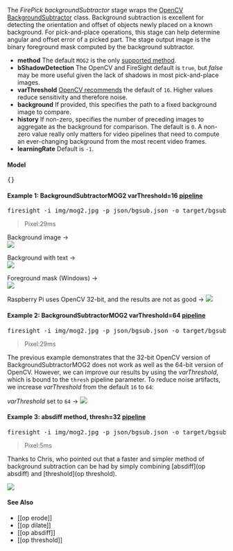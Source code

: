 The _FirePick backgroundSubtractor_ stage wraps the [OpenCV BackgroundSubtractor](http://docs.opencv.org/java/org/opencv/video/BackgroundSubtractor.html) class. Background subtraction is excellent for detecting the orientation and offset of objects newly placed on a known background. For pick-and-place operations, this stage can help determine angular and offset error of a picked part. The stage output image is the binary foreground mask computed by the background subtractor.

* **method** The default `MOG2` is the only [supported method](http://docs.opencv.org/modules/video/doc/motion_analysis_and_object_tracking.html#backgroundsubtractormog2). 
* **bShadowDetection** The OpenCV and FireSight default is `true`, but _false_ may be more useful given the lack of shadows in most pick-and-place images.
* **varThreshold** [OpenCV recommends](http://docs.opencv.org/modules/video/doc/motion_analysis_and_object_tracking.html#backgroundsubtractormog2) the default of `16`. Higher values reduce sensitivity and therefore noise.
* **background** If provided, this specifies the path to a fixed background image to compare. 
* **history** If non-zero, specifies the number of preceding images to aggregate as the background for comparison. The default is `0`. A non-zero value really only matters for video pipelines that need to compute an ever-changing background from the most recent video frames. 
* **learningRate** Default is `-1`. 

#### Model
<pre>{}</pre>

#### Example 1: BackgroundSubtractorMOG2 varThreshold=16 [pipeline](https://github.com/firepick1/FireSight/blob/master/json/bgsub.json)
<pre>firesight -i img/mog2.jpg -p json/bgsub.json -o target/bgsub.png -DbgImg=img/pcb.jpg</pre>
> Pixel:29ms

Background image &rarr;<br>
<img src="https://github.com/firepick1/FireSight/blob/master/img/pcb.jpg?raw=true">

Background with text &rarr;<br>
<img src="https://github.com/firepick1/FireSight/blob/master/img/mog2.jpg?raw=true"> 

Foreground mask (Windows) &rarr;<br>
<img src="https://github.com/firepick1/FireSight/blob/master/img/bgsub-mog2-64.png?raw=true">

Raspberry Pi uses OpenCV 32-bit, and the results are not as good &rarr;
<img src="https://github.com/firepick1/FireSight/blob/master/img/bgsub-mog2.png?raw=true"> 

#### Example 2: BackgroundSubtractorMOG2 varThreshold=64 [pipeline](https://github.com/firepick1/FireSight/blob/master/json/bgsub.json)
<pre>firesight -i img/mog2.jpg -p json/bgsub.json -o target/bgsub-mog2.png -DbgImg=img/pcb.jpg -Dthresh=64</pre>
> Pixel:29ms

The previous example demonstrates that the 32-bit OpenCV version of BackgroundSubtractorMOG2 does not work as well as the 64-bit version of OpenCV. However, we can improve our results by using the _varThreshold_, which is bound to the `thresh` pipeline parameter. To reduce noise artifacts, we increase _varThreshold_ from the default `16` to `64`:

_varThreshold_ set to `64` &rarr;
<img src="https://github.com/firepick1/FireSight/blob/master/img/bgsub-mog2-64.png?raw=true"> 

#### Example 3: absdiff method, thresh=32 [pipeline](https://github.com/firepick1/FireSight/blob/master/json/bgsub.json)
<pre>firesight -i img/mog2.jpg -p json/bgsub.json -o target/bgsub-absdiff.png -DbgImg=img/pcb.jpg -Dthresh=32 -Dmethod=absdiff</pre>
> Pixel:5ms

Thanks to Chris, who pointed out that a faster and simpler method of background subtraction 
can be had by simply combining [absdiff](op absdiff) and [threshold](op threshold). 

<img src="https://github.com/firepick1/FireSight/blob/master/img/bgsub-absdiff.png?raw=true"> 

#### See Also
* [[op erode]]
* [[op dilate]]
* [[op absdiff]]
* [[op threshold]]
